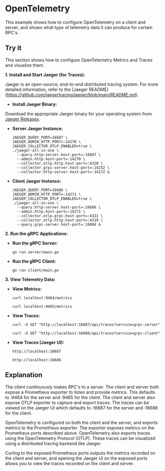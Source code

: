 # OpenTelemetry

This example shows how to configure OpenTelemetry on a client and server, and shows what type of telemetry data it can produce for certain RPC's.

## Try it

This section shows how to configure OpenTelemetry Metrics and Traces and visualize them.

**1. Install and Start Jaeger (for Traces):**

Jaeger is an open-source, end-to-end distributed tracing system. For more detailed information, refer to the [Jaeger README]
(https://github.com/jaegertracing/jaeger/blob/main/README.md).

* **Install Jaeger Binary:**

Download the appropriate Jaeger binary for your operating system from [Jaeger Releases](https://github.com/jaegertracing/jaeger/releases).

* **Server Jaeger Instance:**

    ```
    JAEGER_QUERY_PORT=16687 \
    JAEGER_ADMIN_HTTP_PORT=:14270 \
    JAEGER_COLLECTOR_OTLP_ENABLED=true \
    ./jaeger-all-in-one \
      --query.http-server.host-port=:16687 \
      --admin.http.host-port=:14270 \
      --collector.otlp.http.host-port=:4320 \
      --collector.grpc-server.host-port=:14252 \
      --collector.http-server.host-port=:14272 &
    ```

* **Client Jaeger Instance:**

    ```
    JAEGER_QUERY_PORT=16686 \
    JAEGER_ADMIN_HTTP_PORT=:14271 \
    JAEGER_COLLECTOR_OTLP_ENABLED=true \
    ./jaeger-all-in-one \
      --query.http-server.host-port=:16686 \
      --admin.http.host-port=:14271 \
      --collector.otlp.grpc.host-port=:4321 \
      --collector.otlp.http.host-port=:4319 \
      --query.grpc-server.host-port=:16684 &
    ```

**2. Run the gRPC Applications:**

* **Run the gRPC Server:**

    ```
    go run server/main.go
    ```

* **Run the gRPC Client:**

    ```
    go run client/main.go
    ```

**3. View Telemetry Data:**

* **View Metrics:**

    ```
    curl localhost:9464/metrics
    ```

    ```
    curl localhost:9465/metrics
    ```

* **View Traces:**

    ```
    curl -X GET "http://localhost:16687/api/traces?service=grpc-server"
    ```

    ```
    curl -X GET "http://localhost:16686/api/traces?service=grpc-client"
    ```

* **View Traces (Jaeger UI):**

    ```
    http://localhost:16687
    ```

    ```
    http://localhost:16686
    ```

## Explanation

The client continuously makes RPC's to a server. The client and server both expose a Prometheus exporter to listen and provide metrics. This defaults to :9464 for the server and :9465 for the client. The client and server also expose OTLP exporter to capture and export traces. The traces can be viewed on the Jaeger UI which defaults to :16687 for the server and :16686 for the client.

OpenTelemetry is configured on both the client and the server, and exports metrics to the Prometheus exporter. The exporter exposes metrics on the Prometheus ports described above. OpenTelemetry also exports traces using the OpenTelemetry Protocol (OTLP). These traces can be visualized using a distributed tracing backend like Jaeger.

Curling to the exposed Prometheus ports outputs the metrics recorded on the client and server, and opening the Jaeger UI on the exposed ports allows you to view the traces recorded on the client and server.
